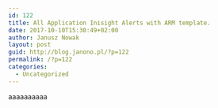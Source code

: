 ```yaml
---
id: 122
title: All Application Inisight Alerts with ARM template.
date: 2017-10-10T15:30:49+02:00
author: Janusz Nowak
layout: post
guid: http://blog.janono.pl/?p=122
permalink: /?p=122
categories:
  - Uncategorized
---
```

aaaaaaaaaa